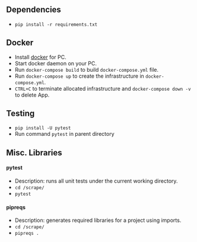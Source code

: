 ## Dependencies
* `pip install -r requirements.txt`

## Docker
* Install [docker](https://www.docker.com/) for PC.
* Start docker daemon on your PC.
* Run `docker-compose build` to build `docker-compose.yml` file.
* Run `docker-compose up` to create the infrastructure in `docker-compose.yml`.
* `CTRL+C` to terminate allocated infrastructure and `docker-compose down -v` to delete App. 
  
## Testing
* `pip install -U pytest`
* Run command `pytest` in parent directory
  
## Misc. Libraries
#### pytest
* Description: runs all unit tests under the current working directory.
* `cd /scrape/`
* `pytest`
#### pipreqs
* Description: generates required libraries for a project using imports.
* `cd /scrape/`
* `pipreqs .`
